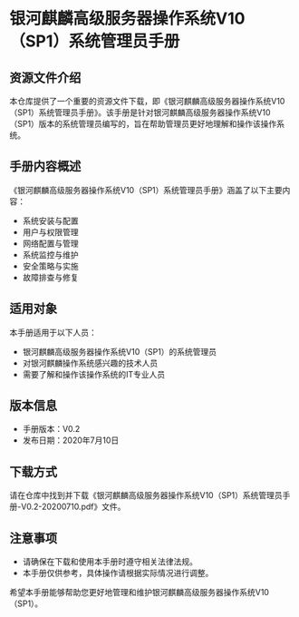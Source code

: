 # 银河麒麟高级服务器操作系统V10（SP1）系统管理员手册

## 资源文件介绍

本仓库提供了一个重要的资源文件下载，即《银河麒麟高级服务器操作系统V10（SP1）系统管理员手册》。该手册是针对银河麒麟高级服务器操作系统V10（SP1）版本的系统管理员编写的，旨在帮助管理员更好地理解和操作该操作系统。

## 手册内容概述

《银河麒麟高级服务器操作系统V10（SP1）系统管理员手册》涵盖了以下主要内容：

- 系统安装与配置
- 用户与权限管理
- 网络配置与管理
- 系统监控与维护
- 安全策略与实施
- 故障排查与修复

## 适用对象

本手册适用于以下人员：

- 银河麒麟高级服务器操作系统V10（SP1）的系统管理员
- 对银河麒麟操作系统感兴趣的技术人员
- 需要了解和操作该操作系统的IT专业人员

## 版本信息

- 手册版本：V0.2
- 发布日期：2020年7月10日

## 下载方式

请在仓库中找到并下载《银河麒麟高级服务器操作系统V10（SP1）系统管理员手册-V0.2-20200710.pdf》文件。

## 注意事项

- 请确保在下载和使用本手册时遵守相关法律法规。
- 本手册仅供参考，具体操作请根据实际情况进行调整。

希望本手册能够帮助您更好地管理和维护银河麒麟高级服务器操作系统V10（SP1）。